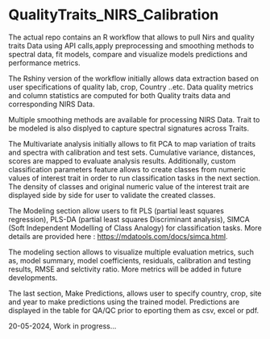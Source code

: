 # QualityTraits_NIRS_Calibration

The actual repo contains an R workflow that allows to pull Nirs and quality traits Data using API calls,apply preprocessing and smoothing methods to spectral data, fit models, compare and visualize models predictions and performance metrics.

The Rshiny version of the workflow initially allows data extraction based on user specifications of quality lab, crop, Country ..etc. Data quality metrics and column statistics are computed for both Quality traits data and corresponding NIRS Data.

Multiple smoothing methods are available for processing NIRS Data. Trait to be modeled is also displyed to capture spectral signatures across Traits. 

The Multivariate analysis initially allows to fit PCA to map variation of traits and spectra with calibration and test sets. Cumulative variance, distances, scores are mapped to evaluate analysis results. Additionally, custom classification parameters feature allows to create classes from numeric values of interest trait in order to run classification tasks in the next section. The density of classes and original numeric value of the interest trait are displayed side by side for user to validate the created classes.

The Modeling section allow users to fit PLS (partial least squares regression), PLS-DA (partial least squares Discriminant analysis), SIMCA (Soft Independent Modelling of Class Analogy) for classification tasks. More details are provided here : https://mdatools.com/docs/simca.html. 

The modeling section allows to visualize multiple evaluation metrics, such as, model summary, model coefficients, residuals, calibration and testing results, RMSE and selctivity ratio. More metrics will be added in future developments.

The last section, Make Predictions, allows user to specify country, crop, site and year to make predictions using the trained model. Predictions are displayed in the table for QA/QC prior to eporting them as csv, excel or pdf.

20-05-2024, Work in progress...

